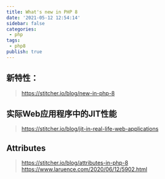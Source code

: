 ```yaml
---
title: What's new in PHP 8
date: '2021-05-12 12:54:14'
sidebar: false
categories:
 - php
tags:
 - php8
publish: true
---
```


## 新特性：

> https://stitcher.io/blog/new-in-php-8

## 实际Web应用程序中的JIT性能

> https://stitcher.io/blog/jit-in-real-life-web-applications

## Attributes

> https://stitcher.io/blog/attributes-in-php-8
> https://www.laruence.com/2020/06/12/5902.html